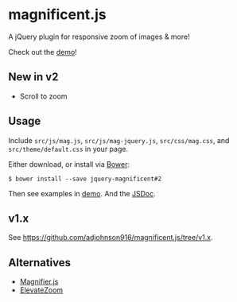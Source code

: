# magnificent.js

A jQuery plugin for responsive zoom of images & more!

Check out the [demo][mag-demo]!


## New in v2

* Scroll to zoom

## Usage

Include `src/js/mag.js`, `src/js/mag-jquery.js`, `src/css/mag.css`, and `src/theme/default.css` in your page.

Either download, or install via [Bower][bower]:

`$ bower install --save jquery-magnificent#2`

Then see examples in [demo][mag-demo]. And the [JSDoc][mag-jsdoc].


## v1.x

See https://github.com/adjohnson916/magnificent.js/tree/v1.x.


## Alternatives

* [Magnifier.js]
* [ElevateZoom]

[mag-demo]: http://andrz.me/magnificent.js/examples/demo/
[mag-jsdoc]: http://andrz.me/magnificent.js/doc/
[bower]: http://bower.io/ 
[Magnifier.js]: http://mark-rolich.github.io/Magnifier.js/
[ElevateZoom]: http://www.elevateweb.co.uk/image-zoom
